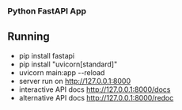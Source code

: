 ### Python FastAPI App

## Running

- pip install fastapi
- pip install "uvicorn[standard]"
- uvicorn main:app --reload
- server run on http://127.0.0.1:8000
- interactive API docs http://127.0.0.1:8000/docs
- alternative API docs http://127.0.0.1:8000/redoc